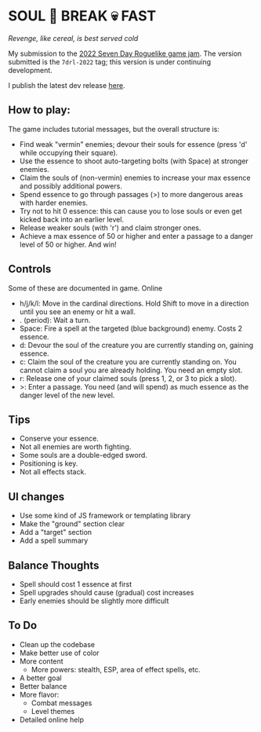 # SOUL 👻 BREAK 💀 FAST

_Revenge, like cereal, is best served cold_

My submission to the [2022 Seven Day Roguelike game jam](https://itch.io/jam/7drl-challenge-2022). The version submitted is the `7drl-2022` tag; this version is under continuing development.

I publish the latest dev release [here](https://mboeh.github.io/7drl-2022/).

## How to play:

The game includes tutorial messages, but the overall structure is:

- Find weak "vermin" enemies; devour their souls for essence (press 'd' while occupying their square).
- Use the essence to shoot auto-targeting bolts (with Space) at stronger enemies.
- Claim the souls of (non-vermin) enemies to increase your max essence and possibly additional powers.
- Spend essence to go through passages (>) to more dangerous areas with harder enemies.
- Try not to hit 0 essence: this can cause you to lose souls or even get kicked back into an earlier level.
- Release weaker souls (with 'r') and claim stronger ones.
- Achieve a max essence of 50 or higher and enter a passage to a danger level of 50 or higher. And win!

## Controls

Some of these are documented in game. Online

- h/j/k/l: Move in the cardinal directions. Hold Shift to move in a direction until you see an enemy or hit a wall.
- . (period): Wait a turn.
- Space: Fire a spell at the targeted (blue background) enemy. Costs 2 essence.
- d: Devour the soul of the creature you are currently standing on, gaining essence.
- c: Claim the soul of the creature you are currently standing on. You cannot claim a soul you are already holding. You need an empty slot.
- r: Release one of your claimed souls (press 1, 2, or 3 to pick a slot).
- \>: Enter a passage. You need (and will spend) as much essence as the danger level of the new level.

## Tips

- Conserve your essence.
- Not all enemies are worth fighting.
- Some souls are a double-edged sword.
- Positioning is key.
- Not all effects stack.

## UI changes

- Use some kind of JS framework or templating library
- Make the "ground" section clear
- Add a "target" section
- Add a spell summary

## Balance Thoughts

- Spell should cost 1 essence at first
- Spell upgrades should cause (gradual) cost increases
- Early enemies should be slightly more difficult

## To Do

- Clean up the codebase
- Make better use of color
- More content
  - More powers: stealth, ESP, area of effect spells, etc.
- A better goal
- Better balance
- More flavor:
  - Combat messages
  - Level themes
- Detailed online help
